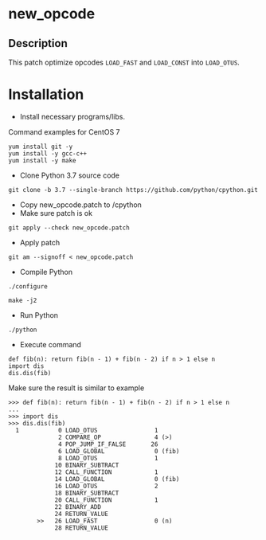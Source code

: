 # new_opcode
## Description
This patch optimize opcodes `LOAD_FAST` and `LOAD_CONST` into `LOAD_OTUS`.

# Installation
- Install necessary programs/libs.

Command examples for CentOS 7
```commandline
yum install git -y
yum install -y gcc-c++
yum install -y make
```

- Clone Python 3.7 source code
```commandline
git clone -b 3.7 --single-branch https://github.com/python/cpython.git
```

- Copy new_opcode.patch to /cpython
- Make sure patch is ok

```commandline
git apply --check new_opcode.patch
```

- Apply patch
```commandline
git am --signoff < new_opcode.patch
```

- Compile Python
```commandline
./configure

make -j2
```

- Run Python
```commandline
./python
```

- Execute command
```commandline
def fib(n): return fib(n - 1) + fib(n - 2) if n > 1 else n
import dis
dis.dis(fib)
```

Make sure the result is similar to example
```commandline
>>> def fib(n): return fib(n - 1) + fib(n - 2) if n > 1 else n
... 
>>> import dis
>>> dis.dis(fib)
  1           0 LOAD_OTUS                1
              2 COMPARE_OP               4 (>)
              4 POP_JUMP_IF_FALSE       26
              6 LOAD_GLOBAL              0 (fib)
              8 LOAD_OTUS                1
             10 BINARY_SUBTRACT
             12 CALL_FUNCTION            1
             14 LOAD_GLOBAL              0 (fib)
             16 LOAD_OTUS                2
             18 BINARY_SUBTRACT
             20 CALL_FUNCTION            1
             22 BINARY_ADD
             24 RETURN_VALUE
        >>   26 LOAD_FAST                0 (n)
             28 RETURN_VALUE
```